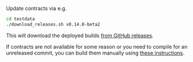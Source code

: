 Update contracts via e.g.

```sh
cd testdata
./download_releases.sh v0.14.0-beta2
```

This will download the deployed builds [from GitHub releases](https://github.com/CosmWasm/cosmwasm/releases).

If contracts are not available for some reason or you need to compile for
an unreleased commit, you can build them manually using
[these instructions](https://github.com/CosmWasm/cosmwasm/blob/v0.14.0-beta2/contracts/README.md#optimized-builds).
